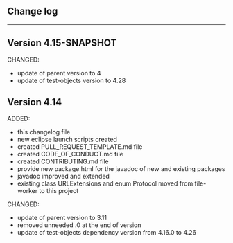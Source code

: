 ## Change log
----------------------

Version 4.15-SNAPSHOT
-------------

CHANGED:

- update of parent version to 4
- update of test-objects version to 4.28

Version 4.14
-------------

ADDED:
 
- this changelog file
- new eclipse launch scripts created
- created PULL_REQUEST_TEMPLATE.md file
- created CODE_OF_CONDUCT.md file
- created CONTRIBUTING.md file
- provide new package.html for the javadoc of new and existing packages
- javadoc improved and extended 
- existing class URLExtensions and enum Protocol moved from file-worker to this project

CHANGED:

- update of parent version to 3.11
- removed unneeded .0 at the end of version
- update of test-objects dependency version from 4.16.0 to 4.26 

